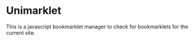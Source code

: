 # Unimarklet
This is a javascript bookmarklet manager to check for bookmarklets for the current site.
